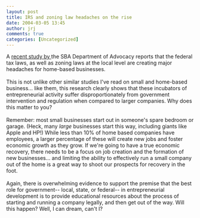 ```yaml
---
layout: post
title: IRS and zoning law headaches on the rise
date: 2004-03-05 13:45
author: jrj
comments: true
categories: [Uncategorized]
---
```

A <a href="http://www.sba.gov/advo/research/rs235tot.pdf" target="_blank">recent study by </a>the SBA Department of Advocacy reports that the federal tax laws, as well as zoning laws at the local level are creating major headaches for home-based businesses.<br /><br />This is not unlike other similar studies I've read on small and home-based business... like them, this research clearly shows that these incubators of entrepreneurial activity suffer disproportionately from government intervention and regulation when compared to larger companies. Why does this matter to you?<br /><br />Remember: most small businesses start out in someone's spare bedroom or garage. (Heck, many *large* businesses start this way, including giants like Apple and HP!) While less than 10% of home based companies have employees, a larger percentage of these will create new jobs and foster economic growth as they grow. If we're going to have a true economic recovery, there needs to be a focus on job creation and the formation of new businesses... and limiting the ability to effectively run a small company out of the home is a great way to shoot our prospects for recovery in the foot.<br /><br />Again, there is overwhelming evidence to support the premise that the best role for government-- local, state, or federal-- in entrepreneurial development is to provide educational resources about the process of starting and running a company legally, and then get out of the way. Will this happen? Well, I can dream, can't I?
